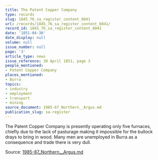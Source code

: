 ```yaml
---
title: The Patent Copper Company
type: records
slug: 1845_76_sa_register_content_6041
url: /records/1845_76_sa_register_content_6041/
record_id: 1845_76_sa_register_content_6041
date: '1851-04-30'
date_display: null
volume: null
issue_number: null
page: '3'
article_type: news
issue_reference: 30 April 1851, page 3
people_mentioned:
- Patent Copper Company
places_mentioned:
- Burra
topics:
- industry
- employment
- transport
- mining
source_document: 1985-87_Northern__Argus.md
publication_slug: sa-register
---
```


The Patent Copper Company is presently operating only five furnaces, chiefly due to the lack of pasturage making it impossible for the bullock drays to bring in wood.  Many men are unemployed in Burra as a consequence and trade there is very dull.

Source: [1985-87_Northern__Argus.md](/downloads/markdown/1985-87_Northern__Argus.md)
